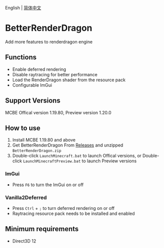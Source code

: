 English | [简体中文](README.md) 

# BetterRenderDragon
Add more features to renderdragon engine

## Functions
* Enable deferred rendering
* Disable raytracing for better performance
* Load the RenderDragon shader from the resource pack
* Configurable ImGui

## Support Versions
MCBE Offical version 1.19.80, Preview version 1.20.0

## How to use
1. Install MCBE 1.19.80 and above
2. Get BetterRenderDragon From [Releases](https://github.com/ddf8196/BetterRenderDragon/releases/latest) and unzipped `BetterRenderDragon.zip`
3. Double-click `LaunchMinecraft.bat` to launch Offical versions, or Double-click `LaunchMinecraftPreview.bat` to launch Preview versions

### ImGui
* Press `F6` to turn the ImGui on or off

### Vanilla2Deferred
* Press `Ctrl` + `;` to turn deferred rendering on or off
* Raytracing resource pack needs to be installed and enabled

## Minimum requirements
- Direct3D 12
